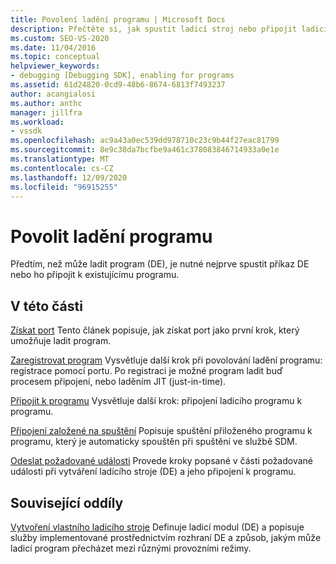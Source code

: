 ```yaml
---
title: Povolení ladění programu | Microsoft Docs
description: Přečtěte si, jak spustit ladicí stroj nebo připojit ladicí stroj k existujícímu programu pro ladění programu.
ms.custom: SEO-VS-2020
ms.date: 11/04/2016
ms.topic: conceptual
helpviewer_keywords:
- debugging [Debugging SDK], enabling for programs
ms.assetid: 61d24820-0cd9-48b6-8674-6813f7493237
author: acangialosi
ms.author: anthc
manager: jillfra
ms.workload:
- vssdk
ms.openlocfilehash: ac9a43a0ec539dd978710c23c9b44f27eac81799
ms.sourcegitcommit: 8e9c38da7bcfbe9a461c378083846714933a0e1e
ms.translationtype: MT
ms.contentlocale: cs-CZ
ms.lasthandoff: 12/09/2020
ms.locfileid: "96915255"
---
```

# <a name="enable-a-program-to-be-debugged"></a>Povolit ladění programu
Předtím, než může ladit program (DE), je nutné nejprve spustit příkaz DE nebo ho připojit k existujícímu programu.

## <a name="in-this-section"></a>V této části
 [Získat port](../../extensibility/debugger/getting-a-port.md) Tento článek popisuje, jak získat port jako první krok, který umožňuje ladit program.

 [Zaregistrovat program](../../extensibility/debugger/registering-the-program.md) Vysvětluje další krok při povolování ladění programu: registrace pomocí portu. Po registraci je možné program ladit buď procesem připojení, nebo laděním JIT (just-in-time).

 [Připojit k programu](../../extensibility/debugger/attaching-to-the-program.md) Vysvětluje další krok: připojení ladicího programu k programu.

 [Připojení založené na spuštění](../../extensibility/debugger/launch-based-attachment.md) Popisuje spuštění přiloženého programu k programu, který je automaticky spouštěn při spuštění ve službě SDM.

 [Odeslat požadované události](../../extensibility/debugger/sending-the-required-events.md) Provede kroky popsané v části požadované události při vytváření ladicího stroje (DE) a jeho připojení k programu.

## <a name="related-sections"></a>Související oddíly
 [Vytvoření vlastního ladicího stroje](../../extensibility/debugger/creating-a-custom-debug-engine.md) Definuje ladicí modul (DE) a popisuje služby implementované prostřednictvím rozhraní DE a způsob, jakým může ladicí program přecházet mezi různými provozními režimy.
